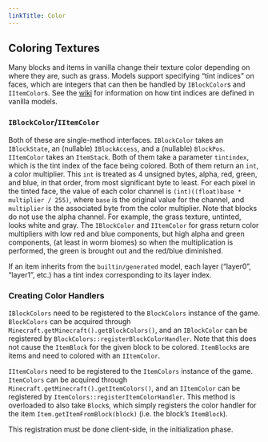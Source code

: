```yaml
---
linkTitle: Color
---
```


<article class="docs-entry">
<h1 id="coloring-textures">Coloring Textures<a class="headerlink" href="#coloring-textures" title="Permanent link"> </a></h1>
<p>Many blocks and items in vanilla change their texture color depending on where they are, such as grass. Models support specifying &ldquo;tint indices&rdquo; on faces, which are integers that can then be handled by <code>IBlockColor</code>s and <code>IItemColor</code>s. See the <a href="../../../../wiki/Model.html#Block_models">wiki</a> for information on how tint indices are defined in vanilla models.</p>
<h3 id="iblockcoloriitemcolor"><code>IBlockColor</code>/<code>IItemColor</code><a class="headerlink" href="#iblockcoloriitemcolor" title="Permanent link"> </a></h3>
<p>Both of these are single-method interfaces. <code>IBlockColor</code> takes an <code>IBlockState</code>, an (nullable) <code>IBlockAccess</code>, and a (nullable) <code>BlockPos</code>. <code>IItemColor</code> takes an <code>ItemStack</code>. Both of them take a parameter <code>tintindex</code>, which is the tint index of the face being colored. Both of them return an <code>int</code>, a color multiplier. This <code>int</code> is treated as 4 unsigned bytes, alpha, red, green, and blue, in that order, from most significant byte to least. For each pixel in the tinted face, the value of each color channel is <code>(int)((float)base * multiplier / 255)</code>, where <code>base</code> is the original value for the channel, and <code>multiplier</code> is the associated byte from the color multiplier. Note that blocks do not use the alpha channel. For example, the grass texture, untinted, looks white and gray. The <code>IBlockColor</code> and <code>IItemColor</code> for grass return color multipliers with low red and blue components, but high alpha and green components, (at least in worm biomes) so when the multiplication is performed, the green is brought out and the red/blue diminished.</p>
<p>If an item inherits from the <code>builtin/generated</code> model, each layer (&ldquo;layer0&rdquo;, &ldquo;layer1&rdquo;, etc.) has a tint index corresponding to its layer index.</p>
<h3 id="creating-color-handlers">Creating Color Handlers<a class="headerlink" href="#creating-color-handlers" title="Permanent link"> </a></h3>
<p><code>IBlockColors</code> need to be registered to the <code>BlockColors</code> instance of the game. <code>BlockColors</code> can be acquired through <code>Minecraft.getMinecraft().getBlockColors()</code>, and an <code>IBlockColor</code> can be registered by <code>BlockColors::registerBlockColorHandler</code>. Note that this does not cause the <code>ItemBlock</code> for the given block to be colored. <code>ItemBlock</code>s are items and need to colored with an <code>IItemColor</code>.</p>
<p><code>IItemColors</code> need to be registered to the <code>ItemColors</code> instance of the game. <code>ItemColors</code> can be acquired through <code>Minecraft.getMinecraft().getItemColors()</code>, and an <code>IItemColor</code> can be registered by <code>ItemColors::registerItemColorHandler</code>. This method is overloaded to also take <code>Block</code>s, which simply registers the color handler for the item <code>Item.getItemFromBlock(block)</code> (i.e. the block&rsquo;s <code>ItemBlock</code>).</p>
<p>This registration must be done client-side, in the initialization phase.</p>
</article>